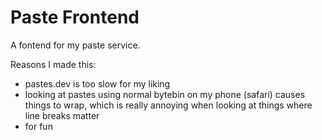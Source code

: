 # Paste Frontend
A fontend for my paste service.

Reasons I made this:

* pastes.dev is too slow for my liking
* looking at pastes using normal bytebin on my phone (safari) causes things to wrap,
which is really annoying when looking at things where line breaks matter
* for fun